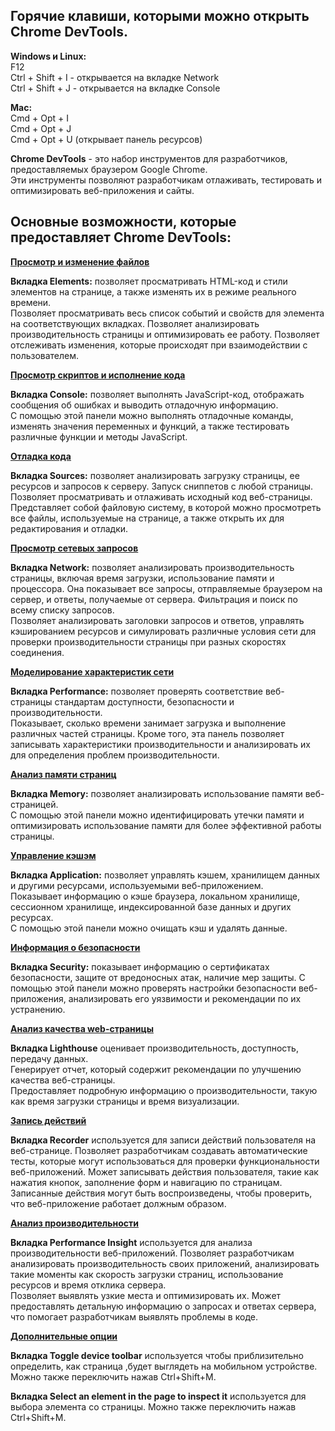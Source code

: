 ## Горячие клавиши, которыми можно открыть Chrome DevTools. 

**Windows и Linux:**  
F12  
Ctrl + Shift + I  - открывается на вкладке Network  
Ctrl + Shift + J  - открывается на вкладке Console  

**Mac:**   
Cmd + Opt + I  
Cmd + Opt + J   
Cmd + Opt + U (открывает панель ресурсов) 


**Chrome DevTools** - это набор инструментов для разработчиков, предоставляемых браузером Google Chrome.  
Эти инструменты позволяют разработчикам отлаживать, тестировать и оптимизировать веб-приложения и сайты. 

## Основные возможности, которые предоставляет Chrome DevTools:  

<u>**Просмотр и изменение файлов**</u>

 **Вкладка Elements:** позволяет просматривать HTML-код и стили элементов на странице, а также изменять их в режиме реального времени.  
Позволяет просматривать  весь список событий и свойств для элемента на соответствующих вкладках. Позволяет анализировать производительность страницы и оптимизировать ее работу.
Позволяет отслеживать изменения, которые происходят при взаимодействии с пользователем.  

<u>**Просмотр скриптов и исполнение кода**</u> 

 **Вкладка Console:** позволяет выполнять JavaScript-код, отображать сообщения об ошибках и выводить отладочную информацию.  
С помощью этой панели можно выполнять отладочные команды, изменять значения переменных и функций, а также тестировать различные функции и методы JavaScript.

<u>**Отладка кода**</u>  

 **Вкладка Sources:** позволяет анализировать загрузку страницы, ее ресурсов и запросов к серверу. Запуск сниппетов с любой страницы.  
Позволяет просматривать и отлаживать исходный код веб-страницы. 
Представляет собой файловую систему, в которой можно просмотреть все файлы, используемые на странице, а также открыть их для редактирования и отладки.

<u>**Просмотр сетевых запросов**</u>

 **Вкладка Network:** позволяет анализировать производительность страницы, включая время загрузки, использование памяти и процессора. 
Она показывает все запросы, отправляемые браузером на сервер, и ответы, получаемые от сервера.  Фильтрация и поиск по всему списку запросов.  
Позволяет анализировать заголовки запросов и ответов, управлять кэшированием ресурсов и симулировать различные условия сети для проверки производительности страницы при разных скоростях соединения.

<u>**Моделирование характеристик сети**</u>  

**Вкладка Performance:** позволяет проверять соответствие веб-страницы стандартам доступности, безопасности и производительности.  
Показывает, сколько времени занимает загрузка и выполнение различных частей страницы. 
Кроме того, эта панель позволяет записывать характеристики производительности и анализировать их для определения проблем производительности.  

<u>**Анализ памяти страниц**</u>

**Вкладка Memory:** позволяет анализировать использование памяти веб-страницей.  
С помощью этой панели можно идентифицировать утечки памяти и оптимизировать использование памяти для более эффективной работы страницы.

<u>**Управление кэшэм**</u>  

**Вкладка Application:** позволяет управлять кэшем, хранилищем данных и другими ресурсами, используемыми веб-приложением.  
Показывает информацию о кэше браузера, локальном хранилище, сессионном хранилище, индексированной базе данных и других ресурсах.  
С помощью этой панели можно очищать кэш и удалять данные.  

<u>**Информация о безопасности**</u>  

**Вкладка Security:**  показывает информацию о сертификатах безопасности, защите от вредоносных атак, наличие мер защиты. 
С помощью этой панели можно проверять настройки безопасности веб-приложения, анализировать его уязвимости и рекомендации по их устранению.   

<u>**Анализ качества web-страницы**</u>  

**Вкладка Lighthouse** оценивает производительность, доступность, передачу данных.  
Генерирует отчет, который содержит рекомендации по улучшению качества веб-страницы.  
Предоставляет подробную информацию о производительности, такую как время загрузки страницы и время визуализации.  

<u>**Запись действий**</u>  

**Вкладка Recorder** используется для записи действий пользователя на веб-странице. Позволяет разработчикам создавать автоматические тесты, которые могут использоваться для проверки функциональности веб-приложений. 
Может записывать действия пользователя, такие как нажатия кнопок, заполнение форм и навигацию по страницам.  
Записанные действия могут быть воспроизведены, чтобы проверить, что веб-приложение работает должным образом.  

<u>**Анализ производительности**</u>  

**Вкладка Performance Insight**  используется для анализа производительности веб-приложений. Позволяет разработчикам анализировать производительность своих приложений, анализировать такие моменты как скорость загрузки страниц, использование ресурсов и время отклика сервера.  
Позволяет выявлять узкие места и оптимизировать их. Может предоставлять детальную информацию о запросах и ответах сервера, что помогает разработчикам выявлять проблемы в коде.  

<u>**Дополнительные опции**</u>  

**Вкладка Toggle device toolbar** используется чтобы приблизительно определить, как страница ,будет выглядеть на мобильном устройстве. Можно также переключить нажав Ctrl+Shift+M.  

**Вкладка Select an element in the page to inspect it** используется для выбора элемента со страницы. Можно также переключить нажав Ctrl+Shift+M.
